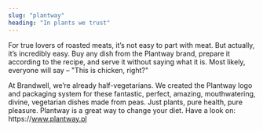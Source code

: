 ```yaml
---
slug: "plantway"
heading: "In plants we trust"
---
```


For true lovers of roasted meats, it’s not easy to part with meat. But actually, it’s incredibly easy. Buy any dish from the Plantway brand, prepare it according to the recipe, and serve it without saying what it is. Most likely, everyone will say – "This is chicken, right?"

At Brandwell, we’re already half-vegetarians. We created the Plantway logo and packaging system for these fantastic, perfect, amazing, mouthwatering, divine, vegetarian dishes made from peas. Just plants, pure health, pure pleasure. Plantway is a great way to change your diet. Have a look on: https:\/\/www.plantway.pl
